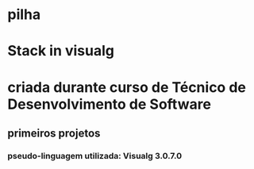 # pilha
# Stack in visualg
# criada durante curso de Técnico de Desenvolvimento de Software
## primeiros projetos
###  pseudo-linguagem utilizada: Visualg 3.0.7.0
